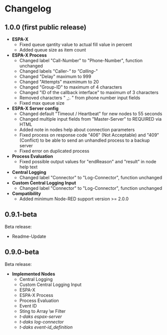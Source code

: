 # Changelog

## 1.0.0 (first public release)
* **ESPA-X**
  * Fixed queue qantity value to actual fill value in percent
  * Added queue size as item count
* **ESPA-X Process**
  * Changed label "Call-Number" to "Phone-Number", function unchanged
  * Changed labels "Caller-*" to "Calling-*"
  * Changed "Delay" maximum to 999
  * Changed "Attempts" maxmimum to 20
  * Changed "Group-ID" to maximum of 4 characters
  * Changed "ID of the callback interface" to maximum of 3 characters
  * Removed characters " ,;. " from phone number input fields
  * Fixed max queue size
* **ESPA-X Server config**
  * Changed default "Timeout / Heartbeat" for new nodes to 55 seconds
  * Changed multiple input fields from "Master-Server" to REQUIRED via HTML
  * Added note in nodes help about connection parameters
  * Fixed process on response code "406" (Not Acceptable) and "409" (Conflict) to be able to send an unhandled process to a backup server
  * Fixed error on duplicated process
* **Process Evaluation**
  * Fixed possible output values for "endReason" and "result" in node help text
* **Central Logging**
  * Changed label "Connector" to "Log-Connector", function unchanged
* **Custom Central Logging Input**
  * Changed label "Connector" to "Log-Connector", function unchanged
* **Compatibility**
  * Added minimum Node-RED support version >= 2.0.0

## 0.9.1-beta
Beta release:
* Readme-Update

## 0.9.0-beta
Beta release:
* **Implemented Nodes**
  * Central Logging
  * Custom Central Logging Input
  * ESPA-X
  * ESPA-X Process
  * Process Evaluation
  * Event ID
  * Sting to Array \w Filter
  * *t-daks espax-server*
  * *t-daks log-connector*
  * *t-daks event-id_definition*
